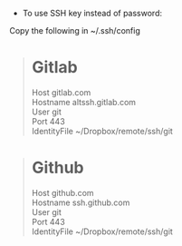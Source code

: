 * To use SSH key instead of password:

Copy the following in ~/.ssh/config

> # Gitlab
> Host gitlab.com  
>   Hostname altssh.gitlab.com  
>   User git  
>   Port 443  
>   IdentityFile ~/Dropbox/remote/ssh/git

> # Github
> Host github.com  
>   Hostname ssh.github.com  
>   User git  
>   Port 443  
>   IdentityFile ~/Dropbox/remote/ssh/git
